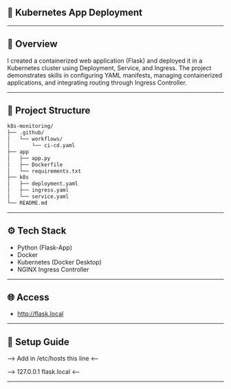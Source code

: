 ## 🧩 Kubernetes App Deployment
---

## 📘 Overview
I created a containerized web application (Flask) and deployed it in a Kubernetes cluster using Deployment, Service, and Ingress. The project demonstrates skills in configuring YAML manifests, managing containerized applications, and integrating routing through Ingress Controller.

---

## 🧱 Project Structure
```bash
k8s-monitoring/  
├── .github/
│   └── workflows/
│       └── ci-cd.yaml
├── app
│   ├── app.py
│   ├── Dockerfile
│   └── requirements.txt
├── k8s
│   ├── deployment.yaml
│   ├── ingress.yaml
│   └── service.yaml
└── README.md
```
---

## ⚙️ Tech Stack
- Python (Flask-App)
- Docker
- Kubernetes (Docker Desktop)
- NGINX Ingress Controller

---

## 🌐 Access
- http://flask.local

---

## 🚀 Setup Guide
--> Add in /etc/hosts this line <--

--> 127.0.0.1 flask.local <-- 

---
